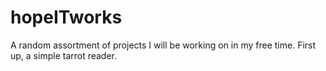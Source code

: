# hopeITworks
A random assortment of projects I will be working on in my free time.
First up, a simple tarrot reader.
